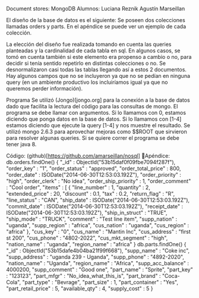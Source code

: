 Document stores: MongoDB
Alumnos:
Luciana Reznik
Agustín Marseillan

El diseño de la base de datos es el siguiente: Se poseen dos colecciones llamadas orders y parts. En el apéndice se puede ver un ejemplo de cada colección.

La elección del diseño fue realizada tomando en cuenta las queries planteadas y la cardinalidad de cada tabla en sql. En algunos casos, se tomó en cuenta también si este elemento era propenso a cambio o no, para decidir si tenía sentido repetirlo en distintas colecciones o no. Se desnormalizaron casi todas las tablas llegando así a estos 2 documentos. Hay algunos campos que no se incluyeron ya que no se pedían en ninguna query (en un ambiente productivo los incluiríamos igual ya que no queremos perder información).

Programa
Se utilizó (Jongo)[jongo.org] para la conexión a la base de datos dado que facilita la lectura del código para las consultas de mongo.
El programa se debe llamar con argumentos.
Si lo llamamos con 0, estamos diciendo que ponga datos en la base de datos.
Si lo llamamos con [1-4] estamos diciendo que ejecute la query [1-4] y nos muestre el resultado.
Se utilizó mongo 2.6.3 para aprovechar mejoras como $$ROOT que sirvieron para resolver algunas queries.
Si se quiere correr el programa se debe tener java 8.


Código: (github)[https://github.com/amarseillan/nosql]

Apéndice: 
db.orders.findOne()
{
	"_id" : ObjectId("53b15daf0f09fbe7094f287f"),
	"order_key" : "1",
	"order_status" : "approved",
	"order_total_price" : 800,
	"order_date" : ISODate("2014-06-30T12:53:03.192Z"),
	"order_priority" : "high",
	"order_clerk" : "No idea",
	"order_ship_priority" : 1,
	"order_comment" : "Cool order",
	"items" : [
		{
			"line_number" : 1,
			"quantity" : 2,
			"extended_price" : 20,
			"discount" : 0.1,
			"tax" : 0.2,
			"return_flag" : "R",
			"line_status" : "CAN",
			"ship_date" : ISODate("2014-06-30T12:53:03.192Z"),
			"commit_date" : ISODate("2014-06-30T12:53:03.192Z"),
			"receipt_date" : ISODate("2014-06-30T12:53:03.192Z"),
			"ship_in_struct" : "TRUE",
			"ship_mode" : "TRUCK",
			"comment" : "Test line item",
			"supp_nation" : "uganda",
			"supp_region" : "africa",
			"cus_nation" : "uganda",
			"cus_region" : "africa"
		},
	"cus_key" : "0",
	"cus_name" : "Mantin Inc",
	"cus_address" : "first st 200",
	"cus_phone" : "4802-2022",
	"cus_mkt_segment" : "high",
	"nation_name" : "uganda",
	"region_name" : "africa"
}
db.parts.findOne()
{
	"_id" : ObjectId("53b15dafe4b04ba21f99f668"),
	"supp_name" : "Coke inc",
	"supp_address" : "uganda 239 - Uganda",
	"supp_phone" : "4892-2020",
	"nation_name" : "Uganda",
	"region_name" : "Africa",
	"supp_acc_balance" : 4000200,
	"supp_comment" : "Good one",
	"part_name" : "Sprite",
	"part_key" : "123123",
	"part_mfgr" : "No_idea_what_this_is",
	"part_brand" : "Coca-Cola",
	"part_type" : "Bevrage",
	"part_size" : 1,
	"part_container" : "Yes",
	"part_retail_price" : 5,
	"available_qty" : 4,
	"supply_cost" : 5
}

